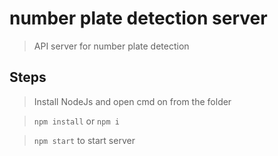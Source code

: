 # number plate detection server

> API server for number plate detection

## Steps

> Install NodeJs and open cmd on from the folder

> `npm install` or `npm i`

> `npm start` to start server


